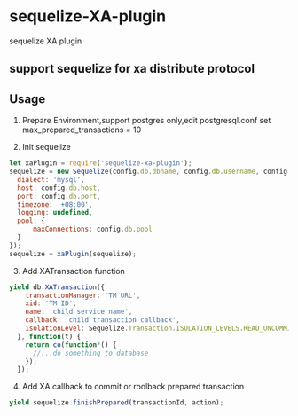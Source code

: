 # sequelize-XA-plugin
sequelize XA plugin

## support sequelize for xa distribute protocol

## Usage

1. Prepare Environment,support postgres only,edit postgresql.conf set max_prepared_transactions = 10

2. Init sequelize
  ```javascript
  let xaPlugin = require('sequelize-xa-plugin');
  sequelize = new Sequelize(config.db.dbname, config.db.username, config.db.password, {
    dialect: 'mysql',
    host: config.db.host,
    port: config.db.port,
    timezone: '+08:00',
    logging: undefined,
    pool: {
        maxConnections: config.db.pool
    }
  });
  sequelize = xaPlugin(sequelize);
  ```
3. Add XATransaction function
  ```javascript
  yield db.XATransaction({
      transactionManager: 'TM URL',
      xid: 'TM ID',
      name: 'child service name',
      callback: 'child transaction callback',
      isolationLevel: Sequelize.Transaction.ISOLATION_LEVELS.READ_UNCOMMITTED
    }, function(t) {
      return co(function*() {
        //...do something to database
      });
    });
  ```
4. Add XA callback to commit or roolback prepared transaction
  ```javascript
  yield sequelize.finishPrepared(transactionId, action);
  ```
